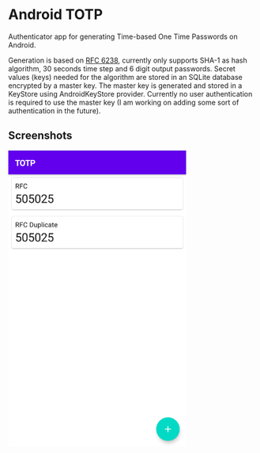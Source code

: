 # Android TOTP

Authenticator app for generating Time-based One Time Passwords on Android.

Generation is based on [RFC 6238](https://www.rfc-editor.org/rfc/rfc6238),
currently only supports SHA-1 as hash algorithm, 30 seconds time step and 6
digit output passwords. Secret values (keys) needed for the algorithm are stored
in an SQLite database encrypted by a master key. The master key is generated and
stored in a KeyStore using AndroidKeyStore provider. Currently no user
authentication is required to use the master key (I am working on adding some
sort of authentication in the future).

## Screenshots

<img src="screenshots/home_screen.png" alt="home_screen" width="360"/>